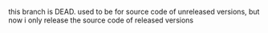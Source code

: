 this branch is DEAD.
used to be for source code of unreleased versions, but now i only release the source code of released versions
